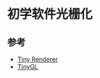 ﻿# 初学软件光栅化


## 


## 参考

- [Tiny Renderer](https://github.com/ssloy/tinyrenderer)
- [TinyGL](https://bellard.org/TinyGL/)

<!-- file ends here -->

